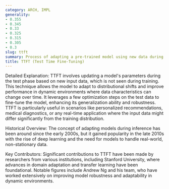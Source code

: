 ```yaml
---
category: ARCH, IMPL
generality:
- 0.355
- 0.345
- 0.33
- 0.325
- 0.315
- 0.305
- 0.3
slug: ttft
summary: Process of adapting a pre-trained model using new data during the testing phase to improve its performance on specific tasks.
title: TTFT (Test Time Fine-Tuning)
---
```


Detailed Explanation: TTFT involves updating a model's parameters during the test phase based on new input data, which is not seen during training. This technique allows the model to adapt to distributional shifts and improve performance in dynamic environments where data characteristics can change over time. It leverages a few optimization steps on the test data to fine-tune the model, enhancing its generalization ability and robustness. TTFT is particularly useful in scenarios like personalized recommendations, medical diagnostics, or any real-time application where the input data might differ significantly from the training distribution.

Historical Overview: The concept of adapting models during inference has been around since the early 2000s, but it gained popularity in the late 2010s with the rise of deep learning and the need for models to handle real-world, non-stationary data.

Key Contributors: Significant contributions to TTFT have been made by researchers from various institutions, including Stanford University, where advances in domain adaptation and transfer learning have been foundational. Notable figures include Andrew Ng and his team, who have worked extensively on improving model robustness and adaptability in dynamic environments.